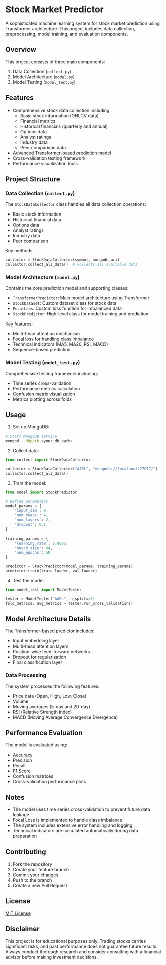 # Stock Market Predictor

A sophisticated machine learning system for stock market prediction using Transformer architecture. This project includes data collection, preprocessing, model training, and evaluation components.

## Overview

This project consists of three main components:
1. Data Collection (`collect.py`)
2. Model Architecture (`model.py`)
3. Model Testing (`model_test.py`)

## Features

- Comprehensive stock data collection including:
  - Basic stock information (OHLCV data)
  - Financial metrics
  - Historical financials (quarterly and annual)
  - Options data
  - Analyst ratings
  - Industry data
  - Peer comparison data
- Advanced Transformer-based prediction model
- Cross-validation testing framework
- Performance visualization tools


## Project Structure

### Data Collection (`collect.py`)

The `StockDataCollector` class handles all data collection operations:

- Basic stock information
- Historical financial data
- Options data
- Analyst ratings
- Industry data
- Peer comparison

Key methods:
```python
collector = StockDataCollector(symbol, mongodb_uri)
collector.collect_all_data()  # Collects all available data
```

### Model Architecture (`model.py`)

Contains the core prediction model and supporting classes:

- `TransformerPredictor`: Main model architecture using Transformer
- `StockDataset`: Custom dataset class for stock data
- `FocalLoss`: Custom loss function for imbalanced data
- `StockPredictor`: High-level class for model training and prediction

Key features:
- Multi-head attention mechanism
- Focal loss for handling class imbalance
- Technical indicators (MA5, MA20, RSI, MACD)
- Sequence-based prediction

### Model Testing (`model_test.py`)

Comprehensive testing framework including:

- Time series cross-validation
- Performance metrics calculation
- Confusion matrix visualization
- Metrics plotting across folds

## Usage

1. Set up MongoDB:
```bash
# Start MongoDB service
mongod --dbpath <your_db_path>
```

2. Collect data:
```python
from collect import StockDataCollector

collector = StockDataCollector("AAPL", "mongodb://localhost:27017/")
collector.collect_all_data()
```

3. Train the model:
```python
from model import StockPredictor

# Define parameters
model_params = {
    'input_dim': 9,
    'num_heads': 4,
    'num_layers': 2,
    'dropout': 0.1
}

training_params = {
    'learning_rate': 0.0005,
    'batch_size': 64,
    'num_epochs': 50
}

predictor = StockPredictor(model_params, training_params)
predictor.train(train_loader, val_loader)
```

4. Test the model:
```python
from model_test import ModelTester

tester = ModelTester("AAPL", n_splits=5)
fold_metrics, avg_metrics = tester.run_cross_validation()
```

## Model Architecture Details

The Transformer-based predictor includes:

- Input embedding layer
- Multi-head attention layers
- Position-wise feed-forward networks
- Dropout for regularization
- Final classification layer

### Data Processing

The system processes the following features:
- Price data (Open, High, Low, Close)
- Volume
- Moving averages (5-day and 20-day)
- RSI (Relative Strength Index)
- MACD (Moving Average Convergence Divergence)

## Performance Evaluation

The model is evaluated using:
- Accuracy
- Precision
- Recall
- F1 Score
- Confusion matrices
- Cross-validation performance plots

## Notes

- The model uses time series cross-validation to prevent future data leakage
- Focal Loss is implemented to handle class imbalance
- The system includes extensive error handling and logging
- Technical indicators are calculated automatically during data preparation

## Contributing

1. Fork the repository
2. Create your feature branch
3. Commit your changes
4. Push to the branch
5. Create a new Pull Request

## License

[MIT License](LICENSE)

## Disclaimer

This project is for educational purposes only. Trading stocks carries significant risks, and past performance does not guarantee future results. Always conduct thorough research and consider consulting with a financial advisor before making investment decisions.